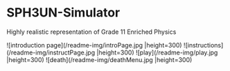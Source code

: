 # SPH3UN-Simulator
Highly realistic representation of Grade 11 Enriched Physics

![introduction page](/readme-img/introPage.jpg |height=300)
![instructions](/readme-img/instructPage.jpg |height=300)
![play](/readme-img/play.jpg |height=300)
![death](/readme-img/deathMenu.jpg |height=300)
